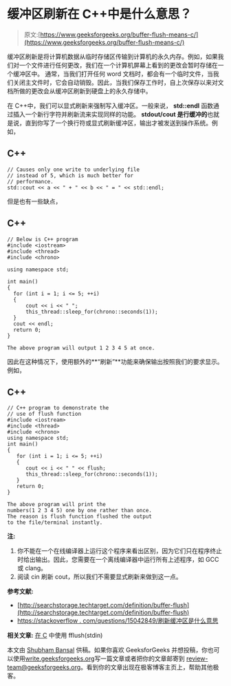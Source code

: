 # 缓冲区刷新在 C++中是什么意思？

> 原文:[https://www.geeksforgeeks.org/buffer-flush-means-c/](https://www.geeksforgeeks.org/buffer-flush-means-c/)

缓冲区刷新是将计算机数据从临时存储区传输到计算机的永久内存。例如，如果我们对一个文件进行任何更改，我们在一个计算机屏幕上看到的更改会暂时存储在一个缓冲区中。
通常，当我们打开任何 word 文档时，都会有一个临时文件，当我们关闭主文件时，它会自动销毁。因此，当我们保存工作时，自上次保存以来对文档所做的更改会从缓冲区刷新到硬盘上的永久存储中。

在 C++中，我们可以显式刷新来强制写入缓冲区。一般来说， **std::endl** 函数通过插入一个新行字符并刷新流来实现同样的功能。 **stdout/cout 是行缓冲的**也就是说，直到你写了一个换行符或显式刷新缓冲区，输出才被发送到操作系统。例如，

## C++

```
// Causes only one write to underlying file
// instead of 5, which is much better for
// performance.
std::cout << a << " + " << b << " = " << std::endl;
```

但是也有一些缺点，

## C++

```
// Below is C++ program
#include <iostream>
#include <thread>
#include <chrono>

using namespace std;

int main()
{
  for (int i = 1; i <= 5; ++i)
  {
      cout << i << " ";
      this_thread::sleep_for(chrono::seconds(1));
  }
  cout << endl;
  return 0;
}
```

```
The above program will output 1 2 3 4 5 at once.
```

因此在这种情况下，使用额外的**“刷新”**功能来确保输出按照我们的要求显示。例如，

## C++

```
// C++ program to demonstrate the
// use of flush function
#include <iostream>
#include <thread>
#include <chrono>
using namespace std;
int main()
{
   for (int i = 1; i <= 5; ++i)
   {
      cout << i << " " << flush;
      this_thread::sleep_for(chrono::seconds(1));
   }
   return 0;
}
```

```
The above program will print the 
numbers(1 2 3 4 5) one by one rather than once. 
The reason is flush function flushed the output 
to the file/terminal instantly.
```

**注:**

1.  你不能在一个在线编译器上运行这个程序来看出区别，因为它们只在程序终止时给出输出。因此，您需要在一个离线编译器中运行所有上述程序，如 GCC 或 clang。
2.  阅读 cin 刷新 cout，所以我们不需要显式刷新来做到这一点。

**参考文献:**

*   [http://searchstorage.techtarget.com/definition/buffer-flush](http://searchstorage.techtarget.com/definition/buffer-flush)
*   [https://stackoverflow . com/questions/15042849/刷新缓冲区是什么意思](https://stackoverflow.com/questions/15042849/what-does-flushing-the-buffer-mean)

**相关文章:**
[在 C](https://www.geeksforgeeks.org/use-fflushstdin-c/) 中使用 fflush(stdin)

本文由 [Shubham Bansal](https://www.quora.com/profile/Shubham-Bansal-209) 供稿。如果你喜欢 GeeksforGeeks 并想投稿，你也可以使用[write.geeksforgeeks.org](https://write.geeksforgeeks.org)写一篇文章或者把你的文章邮寄到 review-team@geeksforgeeks.org。看到你的文章出现在极客博客主页上，帮助其他极客。